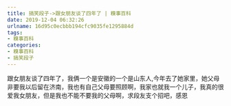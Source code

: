 ```yaml
---
title: 搞笑段子->跟女朋友谈了四年了 | 糗事百科
date: 2019-12-04 06:32:26
urlname: 16d95c0ecbbb194cfc9035fe1295884d
tags: 
- 糗事百科
categories:
- 糗事百科
- 搞笑段子
---
```

跟女朋友谈了四年了，我俩一个是安徽的一个是山东人,今年去了她家里，她父母非要我以后留在济南，我也有自己父母要照顾啊，我家也就我一个儿子，我真的很爱我女朋友，但是我也不能不要我的父母啊，求段友支个招吧，感恩


